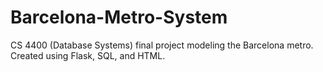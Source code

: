 # Barcelona-Metro-System
CS 4400 (Database Systems) final project modeling the Barcelona metro. Created using Flask, SQL, and HTML. 
